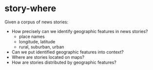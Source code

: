 # story-where
Given a corpus of news stories:

* How precisely can we identify geographic features in news stories?
  * place names
  * longitude, latitude
  * rural, suburban, urban
* Can we put identified geographic features into context?
* Where are stories located on maps?
* How are stories distributed by geographic features?
